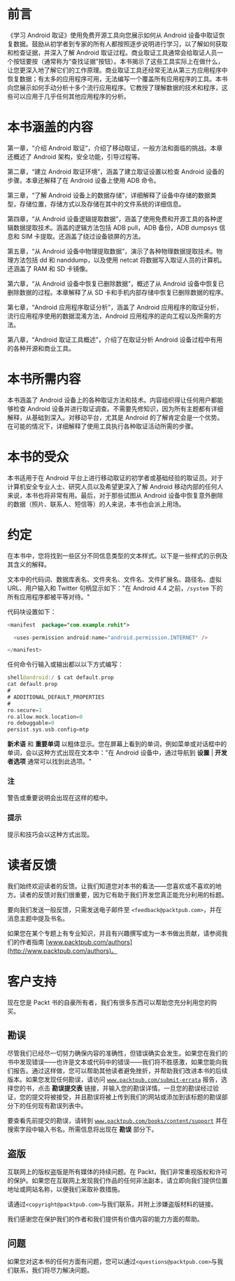 # 前言

《学习 Android 取证》使用免费开源工具向您展示如何从 Android 设备中取证恢复数据。鼓励从初学者到专家的所有人都按照逐步说明进行学习，以了解如何获取和检查证据，并深入了解 Android 取证过程。商业取证工具通常会给取证人员一个按钮要按（通常称为“查找证据”按钮）。本书揭示了这些工具实际上在做什么，让您更深入地了解它们的工作原理。商业取证工具还经常无法从第三方应用程序中恢复数据；有太多的应用程序可用，无法编写一个覆盖所有应用程序的工具。本书向您展示如何手动分析十多个流行应用程序。它教授了理解数据的技术和程序，这些可以应用于几乎任何其他应用程序的分析。

# 本书涵盖的内容

第一章，“介绍 Android 取证”，介绍了移动取证，一般方法和面临的挑战。本章还概述了 Android 架构，安全功能，引导过程等。

第二章，“建立 Android 取证环境”，涵盖了建立取证设置以检查 Android 设备的步骤。本章还解释了在 Android 设备上使用 ADB 命令。

第三章，“了解 Android 设备上的数据存储”，详细解释了设备中存储的数据类型，存储位置，存储方式以及存储在其中的文件系统的详细信息。

第四章，“从 Android 设备逻辑提取数据”，涵盖了使用免费和开源工具的各种逻辑数据提取技术。涵盖的逻辑方法包括 ADB pull，ADB 备份，ADB dumpsys 信息和 SIM 卡提取。还涵盖了绕过设备锁屏的方法。

第五章，“从 Android 设备中物理提取数据”，演示了各种物理数据提取技术。物理方法包括 dd 和 nanddump，以及使用 netcat 将数据写入取证人员的计算机。还涵盖了 RAM 和 SD 卡镜像。

第六章，“从 Android 设备中恢复已删除数据”，概述了从 Android 设备中恢复已删除数据的过程。本章解释了从 SD 卡和手机内部存储中恢复已删除数据的程序。

第七章，“Android 应用程序取证分析”，涵盖了 Android 应用程序的取证分析，流行应用程序使用的数据混淆方法，Android 应用程序的逆向工程以及所需的方法。

第八章，“Android 取证工具概述”，介绍了在取证分析 Android 设备过程中有用的各种开源和商业工具。

# 本书所需内容

本书涵盖了 Android 设备上的各种取证方法和技术。内容组织得让任何用户都能够检查 Android 设备并进行取证调查。不需要先修知识，因为所有主题都有详细解释，从基础到深入。对移动平台，尤其是 Android 的了解肯定会是一个优势。在可能的情况下，详细解释了使用工具执行各种取证活动所需的步骤。

# 本书的受众

本书适用于在 Android 平台上进行移动取证的初学者或基础经验的取证员。对于计算机安全专业人士、研究人员以及希望更深入了解 Android 移动内部的任何人来说，本书也将非常有用。最后，对于那些试图从 Android 设备中恢复意外删除的数据（照片、联系人、短信等）的人来说，本书也会派上用场。

# 约定

在本书中，您将找到一些区分不同信息类型的文本样式。以下是一些样式的示例及其含义的解释。

文本中的代码词、数据库表名、文件夹名、文件名、文件扩展名、路径名、虚拟 URL、用户输入和 Twitter 句柄显示如下："在 Android 4.4 之前，`/system` 下的所有应用程序都被平等对待。"

代码块设置如下：

```kt
<manifest  package="com.example.rohit">

  <uses-permission android:name="android.permission.INTERNET" />

</manifest>
```

任何命令行输入或输出都以以下方式编写：

```kt
shell@android:/ $ cat default.prop
cat default.prop
#
# ADDITIONAL_DEFAULT_PROPERTIES
#
ro.secure=1
ro.allow.mock.location=0
ro.debuggable=0
persist.sys.usb.config=mtp

```

**新术语** 和 **重要单词** 以粗体显示。您在屏幕上看到的单词，例如菜单或对话框中的单词，会以这种方式出现在文本中："在 Android 设备中，通过导航到 **设置** | **开发者选项** 通常可以找到此选项。"

### 注

警告或重要说明会出现在这样的框中。

### 提示

提示和技巧会以这种方式出现。

# 读者反馈

我们始终欢迎读者的反馈。让我们知道您对本书的看法——您喜欢或不喜欢的地方。读者的反馈对我们很重要，因为它有助于我们开发您真正能充分利用的标题。

要向我们发送一般反馈，只需发送电子邮件至 `<feedback@packtpub.com>`，并在消息主题中提及书名。

如果您在某个专题上有专业知识，并且有兴趣撰写或为一本书做出贡献，请参阅我们的作者指南 [www.packtpub.com/authors](http://www.packtpub.com/authors)。

# 客户支持

现在您是 Packt 书的自豪所有者，我们有很多东西可以帮助您充分利用您的购买。

## 勘误

尽管我们已经尽一切努力确保内容的准确性，但错误确实会发生。如果您在我们的书中发现错误——也许是文本或代码中的错误——我们将不胜感激，如果您能向我们报告。通过这样做，您可以帮助其他读者避免挫折，并帮助我们改进本书的后续版本。如果您发现任何勘误，请访问 [`www.packtpub.com/submit-errata`](http://www.packtpub.com/submit-errata) 报告，选择您的书，点击 **勘误提交表** 链接，并输入您的勘误详情。一旦您的勘误经过验证，您的提交将被接受，并且勘误将被上传到我们的网站或添加到该标题的勘误部分下的任何现有勘误列表中。

要查看先前提交的勘误，请转到 [`www.packtpub.com/books/content/support`](https://www.packtpub.com/books/content/support) 并在搜索字段中输入书名。所需信息将出现在 **勘误** 部分下。

## 盗版

互联网上的版权盗版是所有媒体的持续问题。在 Packt，我们非常重视版权和许可的保护。如果您在互联网上发现我们作品的任何非法副本，请立即向我们提供位置地址或网站名称，以便我们采取补救措施。

请通过`<copyright@packtpub.com>`与我们联系，并附上涉嫌盗版材料的链接。

我们感谢您在保护我们的作者和我们提供有价值内容的能力方面的帮助。

## 问题

如果您对这本书的任何方面有问题，您可以通过`<questions@packtpub.com>`与我们联系，我们将尽力解决问题。
